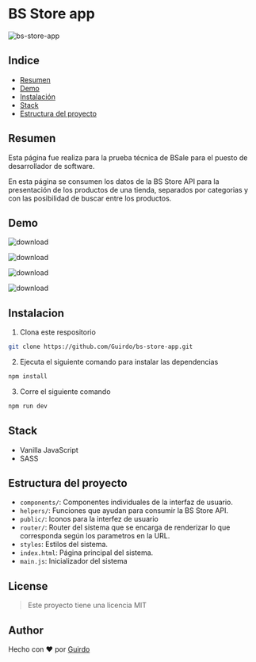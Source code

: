# BS Store app

![bs-store-app](https://socialify.git.ci/Guirdo/bs-store-app/image?font=Raleway&language=1&name=1&owner=1&pattern=Brick%20Wall&stargazers=1&theme=Light)

## Indice
- [Resumen](#resumen)
- [Demo](#demo)
- [Instalación](#instalacion)
- [Stack](#stack)
- [Estructura del proyecto](#estructura-del-proyecto)

## Resumen

Esta página fue realiza para la prueba técnica de BSale para el puesto de desarrollador de software.

En esta página se consumen los datos de la BS Store API para la presentación de los productos de una tienda, separados por categorias y con las posibilidad de buscar entre los productos.

## Demo

![download](https://user-images.githubusercontent.com/21044700/188290578-6aabbdc5-1399-4ffe-ad11-4742f23d10f8.png)

![download](https://user-images.githubusercontent.com/21044700/188290585-e27fe3b3-aa2a-47a6-a760-b82c0107e26a.png)

![download](https://user-images.githubusercontent.com/21044700/188290609-cdcf0f08-bc03-49f0-8a50-58201eca1b33.png)

![download](https://user-images.githubusercontent.com/21044700/188290617-ab8d57d6-8473-4b68-9e01-6c17de127417.png)

## Instalacion

1. Clona este respositorio
``` bash
git clone https://github.com/Guirdo/bs-store-app.git
```
2. Ejecuta el siguiente comando para instalar las dependencias
``` bash
npm install
```
3. Corre el siguiente comando
```bash
npm run dev
```

## Stack
- Vanilla JavaScript
- SASS

## Estructura del proyecto

- ```components/```: Componentes individuales de la interfaz de usuario.
- ```helpers/```: Funciones que ayudan para consumir la BS Store API.
- ```public/```: Iconos para la interfez de usuario
- ```router/```: Router del sistema que se encarga de renderizar lo que corresponda según los parametros en la URL.
- ```styles```: Estilos del sistema.
- ```index.html```: Página principal del sistema.
- ```main.js```: Inicializador del sistema 

## License

> Este proyecto tiene una licencia MIT

## Author

Hecho con :heart: por [Guirdo](https://github.com/Guirdo)
